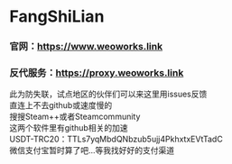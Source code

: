 # FangShiLian
<h3>官网：<a href="https://www.weoworks.link">https://www.weoworks.link</a></h3>
<h3>反代服务：<a href="https://proxy.weoworks.link">https://proxy.weoworks.link</a></h3>
此为防失联，试点地区的伙伴们可以来这里用issues反馈<br>
直连上不去github或速度慢的<br>
搜搜Steam++或者Steamcommunity<br>
这两个软件里有github相关的加速<br>
USDT-TRC20：TTLs7yqMbdQNbzub5ujj4PkhxtxEVtTadC<br>
微信支付宝暂时算了吧...等我找好好的支付渠道
